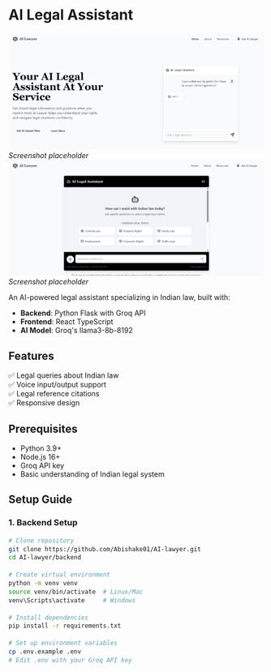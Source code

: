 # AI Legal Assistant

![AI Lawyer Demo](Screenshot%202025-04-24%20215844.png) *Screenshot placeholder*
![AI Lawyer Demo](Screenshot%202025-04-24%20215859.png) *Screenshot placeholder*

An AI-powered legal assistant specializing in Indian law, built with:
- **Backend**: Python Flask with Groq API
- **Frontend**: React TypeScript
- **AI Model**: Groq's llama3-8b-8192

## Features

✅ Legal queries about Indian law  
✅ Voice input/output support  
✅ Legal reference citations  
✅ Responsive design  

## Prerequisites

- Python 3.9+
- Node.js 16+
- Groq API key
- Basic understanding of Indian legal system

## Setup Guide

### 1. Backend Setup

```bash
# Clone repository
git clone https://github.com/Abishake01/AI-lawyer.git
cd AI-lawyer/backend

# Create virtual environment
python -m venv venv
source venv/bin/activate  # Linux/Mac
venv\Scripts\activate     # Windows

# Install dependencies
pip install -r requirements.txt

# Set up environment variables
cp .env.example .env
# Edit .env with your Groq API key
